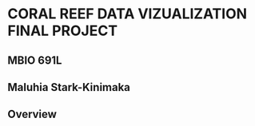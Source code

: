 # CORAL REEF DATA VIZUALIZATION FINAL PROJECT

## MBIO 691L
## Maluhia Stark-Kinimaka

## Overview

